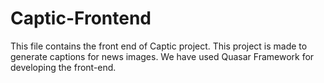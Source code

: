 # Captic-Frontend
This file contains the front end of Captic project. This project is made to generate captions for news images. We have used Quasar Framework for developing the front-end.
